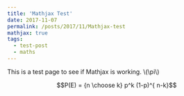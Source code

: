 ```yaml
---
title: 'Mathjax Test'
date: 2017-11-07
permalink: /posts/2017/11/Mathjax-test
mathjax: true
tags:
  - test-post
  - maths
---
```


This is a test page to see if Mathjax is working. \\(\pi\\)

$$P(E) = {n \choose k} p^k (1-p)^{ n-k}$$
